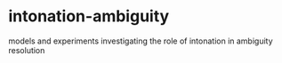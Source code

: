 # intonation-ambiguity
models and experiments investigating the role of intonation in ambiguity resolution
